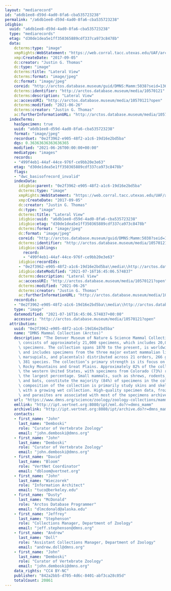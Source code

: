 ```yaml
---
layout: "mediarecord"
id: "a6db1ee8-d59d-4ad0-8fa6-cba535723238"
permalink: "/a6db1ee8-d59d-4ad0-8fa6-cba535723238"
idigbio:
  uuid: "a6db1ee8-d59d-4ad0-8fa6-cba535723238"
  type: "mediarecords"
  etag: "d30de1dea5e1ff350365889cdf337ca973c8478b"
  data:
    dcterms:type: "image"
    xmpRights:WebStatement: "https://web.corral.tacc.utexas.edu/UAF/arctos/mediaUploads2018/jgthomas/ZM_5038_LATERAL.jpg"
    xmp:CreateDate: "2017-09-05"
    dc:creator: "Justin G. Thomas"
    dc:type: "image"
    dcterms:title: "Lateral View"
    dcterms:format: "image/jpeg"
    dc:format: "image/jpeg"
    coreid: "http://arctos.database.museum/guid/DMNS:Mamm:5038?seid=1368724"
    dcterms:identifier: "http://arctos.database.museum/media/10570121"
    dcterms:description: "Lateral View"
    ac:accessURI: "http://arctos.database.museum/media/10570121?open"
    dcterms:modified: "2021-06-26"
    dcterms:creator: "Justin G. Thomas"
    ac:furtherInformationURL: "http://arctos.database.museum/media/10570121"
  indexTerms:
    hasSpecimen: true
    uuid: "a6db1ee8-d59d-4ad0-8fa6-cba535723238"
    format: "image/jpeg"
    recordset: "0e2f3962-e905-48f2-a1c6-19d16e2bd5ba"
    dqs: 0.36363636363636365
    modified: "2021-06-26T00:00:00+00:00"
    mediatype: "images"
    records:
    - "499f4eb1-44af-44ce-976f-ce9bb20e3e63"
    etag: "d30de1dea5e1ff350365889cdf337ca973c8478b"
    flags:
    - "dwc_basisofrecord_invalid"
    indexData:
      idigbio:parent: "0e2f3962-e905-48f2-a1c6-19d16e2bd5ba"
      dcterms:type: "image"
      xmpRights:WebStatement: "https://web.corral.tacc.utexas.edu/UAF/arctos/mediaUploads2018/jgthomas/ZM_5038_LATERAL.jpg"
      xmp:CreateDate: "2017-09-05"
      dc:creator: "Justin G. Thomas"
      dc:type: "image"
      dcterms:title: "Lateral View"
      idigbio:uuid: "a6db1ee8-d59d-4ad0-8fa6-cba535723238"
      idigbio:etag: "d30de1dea5e1ff350365889cdf337ca973c8478b"
      dcterms:format: "image/jpeg"
      dc:format: "image/jpeg"
      coreid: "http://arctos.database.museum/guid/DMNS:Mamm:5038?seid=1368724"
      dcterms:identifier: "http://arctos.database.museum/media/10570121"
      idigbio:siblings:
        record:
        - "499f4eb1-44af-44ce-976f-ce9bb20e3e63"
      idigbio:recordIds:
      - "0e2f3962-e905-48f2-a1c6-19d16e2bd5ba\\media\\http://arctos.database.museum/media/10570121"
      idigbio:dateModified: "2021-07-16T16:45:06.574837"
      dcterms:description: "Lateral View"
      ac:accessURI: "http://arctos.database.museum/media/10570121?open"
      dcterms:modified: "2021-06-26"
      dcterms:creator: "Justin G. Thomas"
      ac:furtherInformationURL: "http://arctos.database.museum/media/10570121"
    recordids:
    - "0e2f3962-e905-48f2-a1c6-19d16e2bd5ba\\media\\http://arctos.database.museum/media/10570121"
    type: "image"
    datemodified: "2021-07-16T16:45:06.574837+00:00"
    accessuri: "http://arctos.database.museum/media/10570121?open"
  attribution:
    uuid: "0e2f3962-e905-48f2-a1c6-19d16e2bd5ba"
    name: "DMNS Mammal Collection (Arctos)"
    description: "The Denver Museum of Nature & Science Mammal Collection currently\
      \ consists of approximately 21,000 specimens, which includes 20,000+ cataloged\
      \ specimens. The collection spans 1870 to the present, is worldwide in coverage,\
      \ and includes specimens from the three major extant mammalian lineages (monotremes,\
      \ marsupials, and placentals) distributed across 21 orders, 266 genera, and\
      \ 381 species. The collection’s primary strength is its focus on the southern\
      \ Rocky Mountains and Great Plains. Approximately 82% of the collection is from\
      \ the western United States, with specimens from Colorado (73%) representing\
      \ the largest percentage. Small mammals, such as shrews, rodents, lagomorphs,\
      \ and bats, constitute the majority (84%) of specimens in the collection. The\
      \ composition of the collection is primarily study skins and skeletal material,\
      \ with a growing wet collection. High-quality specimen data, frozen tissues,\
      \ and parasites are associated with most of the specimens archived since 2006."
    url: "https://www.dmns.org/science/zoology/zoology-collections/mammals/"
    emllink: "http://ipt.vertnet.org:8080/ipt/eml.do?r=dmns_mamm"
    archivelink: "http://ipt.vertnet.org:8080/ipt/archive.do?r=dmns_mamm"
    contacts:
    - first_name: "John"
      last_name: "Demboski"
      role: "Curator of Vertebrate Zoology"
      email: "john.demboski@dmns.org"
    - first_name: "John"
      last_name: "Demboski"
      role: "Curator of Vertebrate Zoology"
      email: "john.demboski@dmns.org"
    - first_name: "David"
      last_name: "Bloom"
      role: "VertNet Coordinator"
      email: "dbloom@vertnet.org"
    - first_name: "John"
      last_name: "Wieczorek"
      role: "Information Architect"
      email: "tuco@berkeley.edu"
    - first_name: "Dusty"
      last_name: "McDonald"
      role: "Arctos Database Programmer"
      email: "dlmcdonald@alaska.edu"
    - first_name: "Jeffrey"
      last_name: "Stephenson"
      role: "Collections Manager, Department of Zoology"
      email: "jeff.stephenson@dmns.org"
    - first_name: "Andrew"
      last_name: "Doll"
      role: "Assistant Collections Manager, Department of Zoology"
      email: "andrew.doll@dmns.org"
    - first_name: "John"
      last_name: "Demboski"
      role: "Curator of Vertebrate Zoology"
      email: "john.demboski@dmns.org"
    data_rights: "CC4 BY-NC"
    publisher: "842a2bb5-d705-4d6c-8401-abf3ca28c05d"
    totalCount: 20861
---
```

